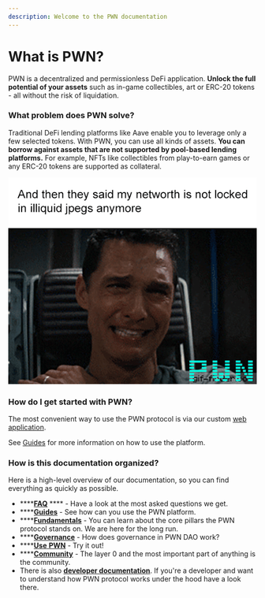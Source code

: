 ```yaml
---
description: Welcome to the PWN documentation
---
```


# What is PWN?

PWN is a decentralized and permissionless DeFi application. **Unlock the full potential of your assets** such as in-game collectibles, art or ERC-20 tokens - all without the risk of liquidation.

### **What problem does PWN solve?**

Traditional DeFi lending platforms like Aave enable you to leverage only a few selected tokens. With PWN, you can use all kinds of assets. **You can borrow against assets that are not supported by pool-based lending platforms.** For example, NFTs like collectibles from play-to-earn games or any ERC-20 tokens are supported as collateral.

![](.gitbook/assets/image.png)

### How do I get started with PWN?

The most convenient way to use the PWN protocol is via our custom [web application](https://app.pwn.finance).

See [Guides](broken-reference) for more information on how to use the platform.

### How is this documentation organized?

Here is a high-level overview of our documentation, so you can find everything as quickly as possible.

* ****[**FAQ**](faq.md) **** - Have a look at the most asked questions we get.
* ****[**Guides**](broken-reference) - See how can you use the PWN platform.&#x20;
* ****[**Fundamentals**](broken-reference) - You can learn about the core pillars the PWN protocol stands on. We are here for the long run.
* ****[**Governance**](broken-reference) - How does governance in PWN DAO work?
* ****[**Use** **PWN**](https://app.pwn.finance/) - Try it out!
* ****[**Community**](https://discord.gg/8WHnTj9HPn) - The layer 0 and the most important part of anything is the community.&#x20;
* There is also [**developer documentation**](https://dev-docs.pwn.xyz). If you're a developer and want to understand how PWN protocol works under the hood have a look there.&#x20;
